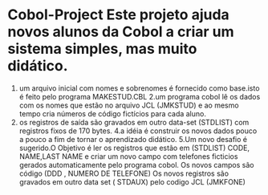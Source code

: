 # Cobol-Project  Este projeto ajuda novos alunos da Cobol a criar um sistema simples, mas muito didático.
1. um arquivo inicial com nomes e sobrenomes é fornecido como base.isto é feito pelo programa MAKESTUD.CBL
2.um programa cobol lê os dados com os nomes que estão no arquivo JCL (JMKSTUD) e ao mesmo tempo cria números de código fictícios para cada aluno.
3. os registros de saída são gravados em outro data-set (STDLIST) com registros fixos de 170 bytes.
4.a idéia é construir os novos dados pouco a pouco a fim de tornar o aprendizado  didático.
5.Um novo desafio é sugerido.O Objetivo é ler os registros que estão em (STDLIST) CODE, NAME,LAST NAME  e criar um novo campo com telefones ficticios gerados automaticamente pelo programa cobol.
Os novos campos são código (DDD , NUMERO DE TELEFONE)
Os novos  registros são gravados em outro data set ( STDAUX) pelo codigo JCL (JMKFONE)
